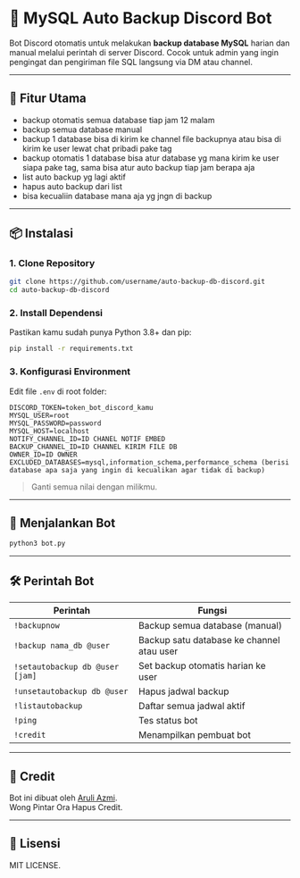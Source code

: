 
# 🤖 MySQL Auto Backup Discord Bot

Bot Discord otomatis untuk melakukan **backup database MySQL** harian dan manual melalui perintah di server Discord. Cocok untuk admin yang ingin pengingat dan pengiriman file SQL langsung via DM atau channel.

---

## 🚀 Fitur Utama

- backup otomatis semua database tiap jam 12 malam
- backup semua database manual
- backup 1 database bisa di kirim ke channel file backupnya atau bisa di kirim ke user lewat chat pribadi pake tag
- backup otomatis 1 database bisa atur database yg mana kirim ke user siapa pake tag, sama bisa atur auto backup tiap jam berapa aja
- list auto backup yg lagi aktif
- hapus auto backup dari list
- bisa kecualiin database mana aja yg jngn di backup

---

## 📦 Instalasi

### 1. Clone Repository

```bash
git clone https://github.com/username/auto-backup-db-discord.git
cd auto-backup-db-discord
```

### 2. Install Dependensi

Pastikan kamu sudah punya Python 3.8+ dan pip:

```bash
pip install -r requirements.txt
```

### 3. Konfigurasi Environment

Edit file `.env` di root folder:

```env
DISCORD_TOKEN=token_bot_discord_kamu
MYSQL_USER=root
MYSQL_PASSWORD=password
MYSQL_HOST=localhost
NOTIFY_CHANNEL_ID=ID CHANEL NOTIF EMBED
BACKUP_CHANNEL_ID=ID CHANNEL KIRIM FILE DB
OWNER_ID=ID OWNER
EXCLUDED_DATABASES=mysql,information_schema,performance_schema (berisi database apa saja yang ingin di kecualikan agar tidak di backup)
```

> Ganti semua nilai dengan milikmu.

---

## 🧪 Menjalankan Bot

```bash
python3 bot.py
```

---

## 🛠️ Perintah Bot

| Perintah               | Fungsi                                              |
|------------------------|-----------------------------------------------------|
| `!backupnow`           | Backup semua database (manual)                     |
| `!backup nama_db @user`      | Backup satu database ke channel atau user          |
| `!setautobackup db @user [jam]` | Set backup otomatis harian ke user |
| `!unsetautobackup db @user`    | Hapus jadwal backup                          |
| `!listautobackup`      | Daftar semua jadwal aktif                          |
| `!ping`                | Tes status bot                                     |
| `!credit`              | Menampilkan pembuat bot                            |

---

## 👤 Credit

Bot ini dibuat oleh [Aruli Azmi](https://github.com/aruliazmi).  
Wong Pintar Ora Hapus Credit.

---

## 📃 Lisensi

MIT LICENSE.
